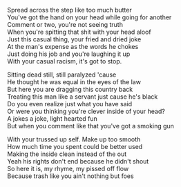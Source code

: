Spread across the step like too much butter  
You've got the hand on your head while going for another  
Comment or two, you're not seeing truth  
When you're spitting that shit with your head aloof  
Just this casual thing, your fried and dried joke  
At the man's expense as the words he chokes  
Just doing his job and you're laughing it up  
With your casual racism, it's got to stop.  

Sitting dead still, still paralyzed 'cause  
He thought he was equal in the eyes of the law  
But here you are dragging this country back  
Treating this man like a servant just cause he's black  
Do you even realize just what you have said  
Or were you thinking you're clever inside of your head?  
A jokes a joke, light hearted fun  
But when you comment like that you've got a smoking gun  

With your trussed up self. Make up too smooth  
How much time you spent could be better used  
Making the inside clean instead of the out  
Yeah his rights don't end because he didn't shout  
So here it is, my rhyme, my pissed off flow  
Because trash like you ain't nothing but foes  
